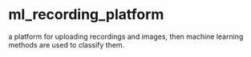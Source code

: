 # ml_recording_platform
a platform for uploading recordings and images, then machine learning methods are used to classify them.
